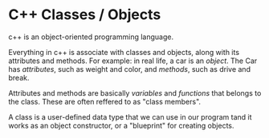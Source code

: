 # C++ Classes / Objects
c++ is an object-oriented programming language.

Everything in c++ is associate with classes and objects, along with its attributes and methods. For example: in real life, a car is an *object*. The Car has *attributes*, such as weight and color, and *methods*, such as drive and break.

Attributes and methods are basically *variables* and *functions* that belongs to the class. These are often reffered to as "class members".

A class is a user-defined data type that we can use in our program tand it works as an object constructor, or a "blueprint" for creating objects.



